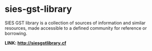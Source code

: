 # sies-gst-library
SIES GST library is a collection of sources of information and similar resources, made accessible to a defined community for reference or borrowing.

<strong>LINK: <a href="	http://siesgstlibrary.cf">http://siesgstlibrary.cf</a> 
